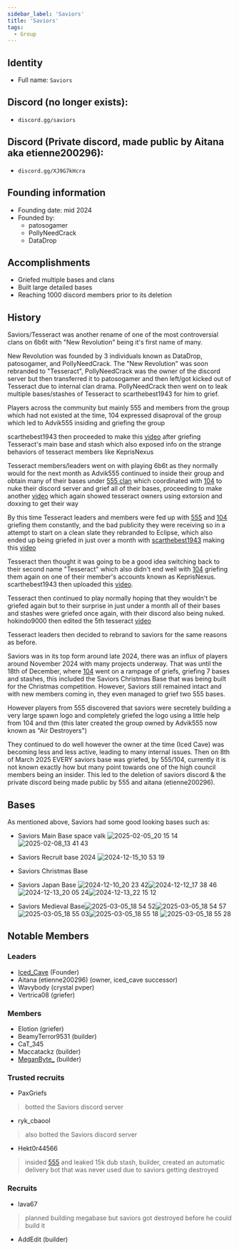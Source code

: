 ```yaml
---
sidebar_label: 'Saviors'
title: 'Saviors'
tags:
  - Group
---
```

## Identity
* Full name: `Saviors` 
## Discord (no longer exists):
* `discord.gg/saviors`
## Discord (Private discord, made public by Aitana aka etienne200296):
* `discord.gg/XJ9G7kHcra`
## Founding information
* Founding date: mid 2024
* Founded by: 
  * patosogamer
  * PollyNeedCrack
  * DataDrop
## Accomplishments
- Griefed multiple bases and clans
- Built large detailed bases
- Reaching 1000 discord members prior to its deletion
## History
Saviors/Tesseract was another rename of one of the most controversial clans on 6b6t with "New Revolution" being it's first name of many. 

New Revolution was founded by 3 individuals known as DataDrop, patosogamer, and PollyNeedCrack. The "New Revolution" was soon rebranded to "Tesseract", PollyNeedCrack was the owner of the discord server but then transferred it to patosogamer and then left/got kicked out of Tesseract due to internal clan drama. PollyNeedCrack then went on to leak multiple bases/stashes of Tesseract to scarthebest1943 for him to grief.

Players across the community but mainly 555 and members from the group which had not existed at the time, 104 expressed disaproval of the group which led to Advik555 insiding and griefing the group

scarthebest1943 then proceeded to make this [video](https://youtu.be/FI5ZHRTy6kk?si=vOoA1Glm69BAPUn8) after griefing Tesseract's main base and stash which also exposed info on the strange behaviors of tesseract members like KeprisNexus

Tesseract members/leaders went on with playing 6b6t as they normally would for the next month as Advik555 continued to inside their group and obtain many of their bases under [555 clan](./555) which coordinated with [104](./104) to nuke their discord server and grief all of their bases, proceeding to make another [video](https://youtu.be/gfk33GHCQKU?si=hbUaI37SUaD7I77N) which again showed tesseract owners using extorsion and doxxing to get their way

By this time Tesseract leaders and members were fed up with [555](./555) and [104](./104) griefing them constantly, and the bad publicity they were receiving so in a attempt to start on a clean slate they rebranded to Eclipse, which also ended up being griefed in just over a month with [scarthebest1943](../Players/scar.md) making this [video](https://youtu.be/cweJk6zupDY?si=uuDQTVaEEu4M36kC)

Tesseract then thought it was going to be a good idea switching back to their second name "Tesseract" which also didn't end well with [104](./104) griefing them again on one of their member's accounts known as KeprisNexus. scarthebest1943 then uploaded this [video](https://youtu.be/YORdPtE0aN0?si=pd_XpCzLZMYj0_CV).

Tesseract then continued to play normally hoping that they wouldn't be griefed again but to their surprise in just under a month all of their bases and stashes were griefed once again, with their discord also being nuked. hokindo9000 then edited the 5th tesseract [video](https://youtu.be/b5GKXLeJRis?si=eYCKsArLkHNHMtZv)

Tesseract leaders then decided to rebrand to saviors for the same reasons as before.

Saviors was in its top form around late 2024, there was an influx of players around November 2024 with many projects underway. That was until the 18th of December, where [104](./104) went on a rampage of griefs, griefing 7 bases and stashes, this included the Saviors Christmas Base that was being built for the Christmas competition. However, Saviors still remained intact and with new members coming in, they even managed to grief two 555 bases. 

However players from 555 discovered that saviors were secretely building a very large spawn logo and completely griefed the logo using a little help from 104 and thm (this later created the group owned by Advik555 now known as "Air Destroyers")

They continued to do well however the owner at the time (Iced Cave) was becoming less and less active, leading to many internal issues. Then on 8th of March 2025 EVERY saviors base was griefed, by 555/104, currently it is not known exactly how but many point towards one of the high council members being an insider. This led to the deletion of saviors discord & the private discord being made public by 555 and aitana (etienne200296).


## Bases
As mentioned above, Saviors had some good looking bases such as:
- Saviors Main Base space valk ![2025-02-05_20 15 14](https://github.com/user-attachments/assets/93bdc266-ebee-43db-a68e-800e7bb92e76)![2025-02-08_13 41 43](https://github.com/user-attachments/assets/82984941-2f39-4380-bf15-d6b7caa74c76)


- Saviors Recruit base 2024 ![2024-12-15_10 53 19](https://github.com/user-attachments/assets/e20465d0-7dc0-4367-9959-ff2d60a780ec)

- Saviors Christmas Base
- Saviors Japan Base ![2024-12-10_20 23 42](https://github.com/user-attachments/assets/93e8ed4e-b2bc-48e8-8cad-2704084924d8)![2024-12-12_17 38 46](https://github.com/user-attachments/assets/5bfe086a-91f5-43df-92e7-8360aeda04ed)![2024-12-13_20 05 24](https://github.com/user-attachments/assets/7f134d5d-11d0-4d0a-9536-cfe81cabea18)![2024-12-13_22 15 12](https://github.com/user-attachments/assets/c8020540-0a44-448b-89b0-ea58149f76c2)




- Saviors Medieval Base![2025-03-05_18 54 52](https://github.com/user-attachments/assets/493f0e81-77aa-49e1-b449-7d012d4bfd78)![2025-03-05_18 54 57](https://github.com/user-attachments/assets/855506c9-3e2b-4f4b-9623-462be0f6fa1c)![2025-03-05_18 55 03](https://github.com/user-attachments/assets/cfe95392-5d42-4c2a-b59a-5c2530a36baa)![2025-03-05_18 55 18](https://github.com/user-attachments/assets/ed2cda30-c5d9-4a39-9083-f422a1ec5e78) ![2025-03-05_18 55 28](https://github.com/user-attachments/assets/548f428a-35b8-478c-a21c-ebc5d13ec312)



## Notable Members
### Leaders
- [Iced_Cave](../Players/iced_cave.md) (Founder)
- Aitana (etienne200296) (owner, iced_cave successor)
- Wavybody (crystal pvper)
- Vertrica08 (griefer)

### Members
- Elotion (griefer)
- BeamyTerror9531 (builder)
- CaT_345
- Maccatackz (builder)
- [MeganByte_](../Players/meganbyte.md) (builder)

### Trusted recruits
- PaxGriefs
>botted the Saviors discord server
- ryk_cbaool
>also botted the Saviors discord server
- Hekt0r44566
>insided [555](../Groups/555.md) and leaked 15k dub stash, builder, created an automatic delivery bot that was never used due to saviors getting destroyed

### Recruits
- lava67
>planned building megabase but saviors got destroyed before he could build it
- AddEdit (builder)